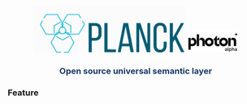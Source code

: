 <p align="center"><img src="https://raw.githubusercontent.com/photon-data/planck/refs/heads/main/docs/assets/logo.png" width="300">
<img src="https://raw.githubusercontent.com/photon-data/planck/refs/heads/main/docs/assets/logophoton.png" width="100">
</p>
<p align="center"></p>

<p align="center"><h3 style="color: #193967; text-align: center">Open source universal semantic layer</h3></p>

### Feature
